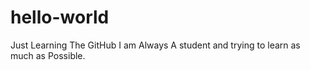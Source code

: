 # hello-world
Just Learning The GitHub
I am Always A student and trying to learn as much as Possible.
